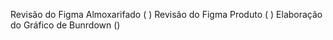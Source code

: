 Revisão do Figma Almoxarifado ( )
Revisão do Figma Produto ( )
Elaboração do Gráfico de Bunrdown ()

